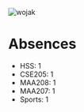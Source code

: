 ![wojak](https://i.kym-cdn.com/entries/icons/mobile/000/031/671/cover1.jpg)


# Absences
- HSS: 1
- CSE205: 1
- MAA208: 1
- MAA207: 1
- Sports: 1

